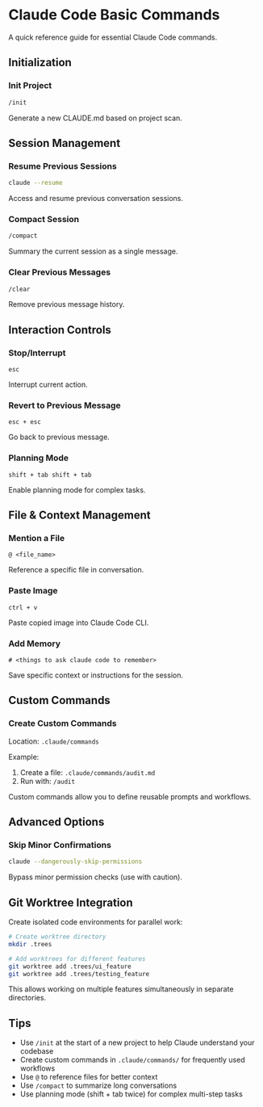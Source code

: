 # Claude Code Basic Commands

A quick reference guide for essential Claude Code commands.

## Initialization

### Init Project
```bash
/init
```
Generate a new CLAUDE.md based on project scan.

## Session Management

### Resume Previous Sessions
```bash
claude --resume
```
Access and resume previous conversation sessions.

### Compact Session
```bash
/compact
```
Summary the current session as a single message.

### Clear Previous Messages
```bash
/clear
```
Remove previous message history.

## Interaction Controls

### Stop/Interrupt
```
esc
```
Interrupt current action.

### Revert to Previous Message
```
esc + esc
```
Go back to previous message.

### Planning Mode
```
shift + tab shift + tab
```
Enable planning mode for complex tasks.

## File & Context Management

### Mention a File
```
@ <file_name>
```
Reference a specific file in conversation.

### Paste Image
```
ctrl + v
```
Paste copied image into Claude Code CLI.

### Add Memory
```
# <things to ask claude code to remember>
```
Save specific context or instructions for the session.

## Custom Commands

### Create Custom Commands
Location: `.claude/commands`

Example:
1. Create a file: `.claude/commands/audit.md`
2. Run with: `/audit`

Custom commands allow you to define reusable prompts and workflows.

## Advanced Options

### Skip Minor Confirmations
```bash
claude --dangerously-skip-permissions
```
Bypass minor permission checks (use with caution).

## Git Worktree Integration

Create isolated code environments for parallel work:

```bash
# Create worktree directory
mkdir .trees

# Add worktrees for different features
git worktree add .trees/ui_feature
git worktree add .trees/testing_feature
```

This allows working on multiple features simultaneously in separate directories.

## Tips

- Use `/init` at the start of a new project to help Claude understand your codebase
- Create custom commands in `.claude/commands/` for frequently used workflows
- Use `@` to reference files for better context
- Use `/compact` to summarize long conversations
- Use planning mode (shift + tab twice) for complex multi-step tasks
